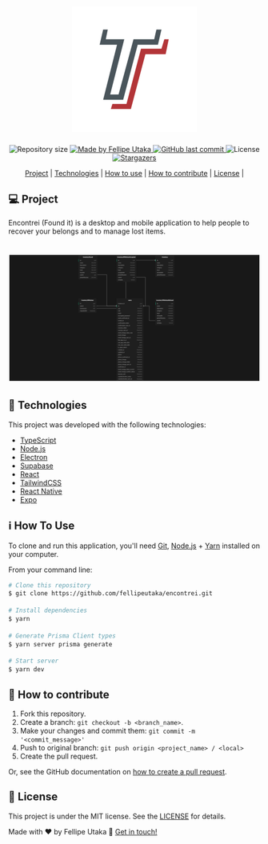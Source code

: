 <h1 align="center">
    <img alt="Encontrei logo" title="#Encontrei" src=".github/logo.svg" width="250px" />
</h1>

<p align="center">
  <img alt="Repository size" src="https://img.shields.io/github/repo-size/fellipeutaka/encontrei">

<a href="https://www.linkedin.com/in/fellipeutaka/">
    <img alt="Made by Fellipe Utaka" src="https://img.shields.io/badge/made%20by-Fellipe%20Utaka-%2304D361">
</a>

<a href="https://github.com/fellipeutaka/encontrei/commits/master">
    <img alt="GitHub last commit" src="https://img.shields.io/github/last-commit/fellipeutaka/encontrei">
</a>

<img alt="License" src="https://img.shields.io/badge/license-MIT-brightgreen">
   <a href="https://github.com/fellipeutaka/encontrei/stargazers">
    <img alt="Stargazers" src="https://img.shields.io/github/stars/fellipeutaka/encontrei?style=social">
  </a>
</p>
<p align="center">
  <a href="#-project">Project</a>   |   
  <a href="#-technologies">Technologies</a>   |   
  <a href="#ℹ%EF%B8%8F-how-to-use">How to use</a>   |   
  <a href="#-how-to-contribute">How to contribute</a>   |   
  <a href="#-license">License</a>   |   
</p>

## 💻 Project

Encontrei (Found it) is a desktop and mobile application to help people to recover your belongs and to manage lost items.

<h1 align="center">
    <img alt="ERD" title="ERD" src=".github/schema.png" width="500px" />
</h1>

## 🚀 Technologies

This project was developed with the following technologies:

- [TypeScript][ts]
- [Node.js][node]
- [Electron][electron]
- [Supabase][supabase]
- [React][react]
- [TailwindCSS][tailwind]
- [React Native][rn]
- [Expo][expo]

## ℹ️ How To Use

To clone and run this application, you'll need [Git][git], [Node.js][node] + [Yarn][yarn] installed on your computer.

From your command line:

```bash
# Clone this repository
$ git clone https://github.com/fellipeutaka/encontrei.git

# Install dependencies
$ yarn

# Generate Prisma Client types
$ yarn server prisma generate

# Start server
$ yarn dev
```

## 🤔 How to contribute

1. Fork this repository.
2. Create a branch: `git checkout -b <branch_name>`.
3. Make your changes and commit them: `git commit -m '<commit_message>'`
4. Push to original branch: `git push origin <project_name> / <local>`
5. Create the pull request.

Or, see the GitHub documentation on [how to create a pull request](https://help.github.com/en/github/collaborating-with-issues-and-pull-requests/creating-a-pull-request).

## 📝 License

This project is under the MIT license. See the [LICENSE](https://github.com/fellipeutaka/encontrei/blob/master/LICENSE) for details.

Made with ♥ by Fellipe Utaka 👋 [Get in touch!](https://www.linkedin.com/in/fellipeutaka/)

[figma]: https://www.figma.com/file/kwLAEZmyDB2NuvMNi87XGF/Bol%C3%A3o-da-Copa-(Community)
[node]: https://nodejs.org/
[supabase]: https://supabase.com/
[electron]: https://www.electronjs.org/
[ts]: https://www.typescriptlang.org/
[expo]: https://expo.dev/
[react]: https://reactjs.org
[tailwind]: https://tailwindcss.com/
[rn]: https://reactnative.dev/
[yarn]: https://yarnpkg.com/
[git]: https://git-scm.com
